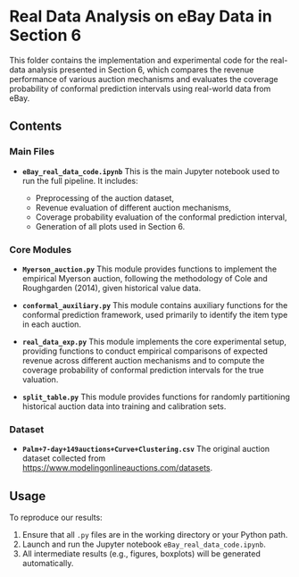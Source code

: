 # Real Data Analysis on eBay Data in Section 6

This folder contains the implementation and experimental code for the real-data analysis presented in Section 6, which compares the revenue performance of various auction mechanisms and evaluates the coverage probability of conformal prediction intervals using real-world data from eBay.

## Contents

### Main Files

* **`eBay_real_data_code.ipynb`**
  This is the main Jupyter notebook used to run the full pipeline. It includes:

  * Preprocessing of the auction dataset,
  * Revenue evaluation of different auction mechanisms,
  * Coverage probability evaluation of the conformal prediction interval,
  * Generation of all plots used in Section 6.

### Core Modules

* **`Myerson_auction.py`**
  This module provides functions to implement the empirical Myerson auction, following the methodology of Cole and Roughgarden (2014), given historical value data.

* **`conformal_auxiliary.py`**
  This module contains auxiliary functions for the conformal prediction framework, used primarily to identify the item type in each auction.

* **`real_data_exp.py`**
  This module implements the core experimental setup, providing functions to conduct empirical comparisons of expected revenue across different auction mechanisms and to compute the coverage probability of conformal prediction intervals for the true valuation.

* **`split_table.py`**
  This module provides functions for randomly partitioning historical auction data into training and calibration sets.

### Dataset

* **`Palm+7-day+149auctions+Curve+Clustering.csv`**
  The original auction dataset collected from https://www.modelingonlineauctions.com/datasets. 


## Usage

To reproduce our results:

1. Ensure that all `.py` files are in the working directory or your Python path.
2. Launch and run the Jupyter notebook `eBay_real_data_code.ipynb`.
3. All intermediate results (e.g., figures, boxplots) will be generated automatically.


